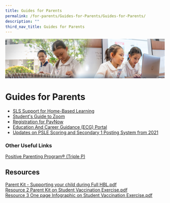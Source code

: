 ```yaml
---
title: Guides for Parents
permalink: /for-parents/Guides-for-Parents/Guides-for-Parents/
description: ""
third_nav_title: Guides for Parents
---
```

![](/images/ForParents.jpg)

Guides for Parents
==================

*   [SLS Support for Home-Based Learning](/for-parents/Guides-for-Parents/SLS-Support-for-Home-Based-Learning/)
*   [Student's Guide to Zoom](/for-parents/Guides-for-Parents/Students-Guide-to-Zoom/)
*   [Registration for PayNow](/for-parents/Guides-for-Parents/Registration-for-PayNow/)
*   [Education And Career Guidance (ECG) Portal](/for-parents/Guides-for-Parents/Education-And-Career-Guidance-ECG-Portal/)
*   [Updates on PSLE Scoring and Secondary 1 Posting System from 2021](/for-parents/Guides-for-Parents/Updates-on-PSLE-Scoring-and-Secondary-1-Posting-System-from-2021/)


### **Other Useful Links**
[Positive Parenting Program® (Triple P)](/for-parents/Guides-for-Parents/Positive-Parenting-Program-Triple-P/)


Resources
---------

[Parent Kit - Supporting your child during Full HBL.pdf](/files/Parent%20Kit%20-%20Supporting%20your%20child%20during%20Full%20HBL.pdf)  
[Resource 2 Parent Kit on Student Vaccination Exercise.pdf](/files/Resource%202%20Parent%20Kit%20on%20Student%20Vaccination%20Exercise.pdf)  
[Resource 3 One page Infographic on Student Vaccination Exercise.pdf](/files/Resource%203%20One%20page%20Infographic%20on%20Student%20Vaccination%20Exercise.pdf) 
